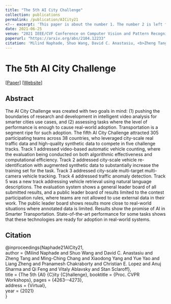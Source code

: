 ```yaml
---
title: "The 5th AI City Challenge"
collection: publications
permalink: /publication/AICity21
<!-- excerpt: 'This paper is about the number 1. The number 2 is left for future work.' -->
date: 2021-06-25
venue: "2021 IEEE/CVF Conference on Computer Vision and Pattern Recognition - 5th AI City Challenge Workshop"
paperurl: "https://arxiv.org/abs/2104.12233"
citation: 'Milind Naphade, Shuo Wang, David C. Anastasiu, <b>Zheng Tang</b>, Ming-Ching Chang, Xiaodong Yang, Yue Yao, Liang Zheng, Pranamesh Chakraborty, Christian E. Lopez, Anuj Sharma, Qi Feng, Vitaly Ablavsky and Stan Sclaroff. "The 5th AI City Challenge". <i>Proceedings of 2021 IEEE/CVF Conference on Computer Vision and Pattern Recognition Workshops (CVPRW 2021)</i>. 2021.'
---
```

# The 5th AI City Challenge

[<a href="https://arxiv.org/abs/2104.12233">Paper</a>]
[<a href="https://www.aicitychallenge.org/2021-ai-city/">Website</a>]


## Abstract
The AI City Challenge was created with two goals in mind: (1) pushing the boundaries of research and development in intelligent video analysis for smarter cities use cases, and (2) assessing tasks where the level of performance is enough to cause real-world adoption. Transportation is a segment ripe for such adoption. The fifth AI City Challenge attracted 305 participating teams across 38 countries, who leveraged city-scale real traffic data and high-quality synthetic data to compete in five challenge tracks. Track 1 addressed video-based automatic vehicle counting, where the evaluation being conducted on both algorithmic effectiveness and computational efficiency. Track 2 addressed city-scale vehicle re-identification with augmented synthetic data to substantially increase the training set for the task. Track 3 addressed city-scale multi-target multi-camera vehicle tracking. Track 4 addressed traffic anomaly detection. Track 5 was a new track addressing vehicle retrieval using natural language descriptions. The evaluation system shows a general leader board of all submitted results, and a public leader board of results limited to the contest participation rules, where teams are not allowed to use external data in their work. The public leader board shows results more close to real-world situations where annotated data is limited. Results show the promise of AI in Smarter Transportation. State-of-the-art performance for some tasks shows that these technologies are ready for adoption in real-world systems.


## Citation
@inproceedings{Naphade21AICity21,  
author = {Milind Naphade and Shuo Wang and David C. Anastasiu and Zheng Tang and Ming-Ching Chang and Xiaodong Yang and Yue Yao and Liang Zheng and Pranamesh Chakraborty and Christian E. Lopez and Anuj Sharma and Qi Feng and Vitaly Ablavsky and Stan Sclaroff},  
title = {The 5th {AI} {C}ity {C}hallenge},
booktitle = {Proc. CVPR Workshops}, 
pages = {4263--4273},  
address = {Virtual},  
year = {2021}  
}
